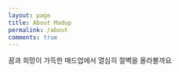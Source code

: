 ```yaml
---
layout: page
title: About Madup
permalink: /about
comments: true
---
```


꿈과 희망이 가득한 매드업에서 열심히 절벽을 올라볼까요

